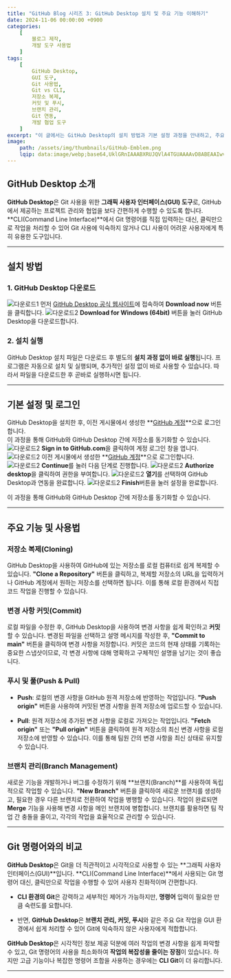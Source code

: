 ```yaml
---
title: "GitHub Blog 시리즈 3: GitHub Desktop 설치 및 주요 기능 이해하기"
date: 2024-11-06 00:00:00 +0900 
categories: 
    [
        블로그 제작,
        개발 도구 사용법
    ]
tags: 
    [
        GitHub Desktop,
        GUI 도구,
        Git 사용법,
        Git vs CLI,
        저장소 복제,
        커밋 및 푸시,
        브랜치 관리,
        Git 연동,
        개발 협업 도구
    ]
excerpt: "이 글에서는 GitHub Desktop의 설치 방법과 기본 설정 과정을 안내하고, 주요 기능인 저장소 복제, 커밋, 푸시 및 브랜치 관리를 설명합니다. Git 명령어와의 비교를 통해 GitHub Desktop의 장점과 사용 편의성을 알아보고, Git 사용이 익숙하지 않은 사용자도 쉽게 접근할 수 있는 방법을 소개합니다."
image:
    path: /assets/img/thumbnails/GitHub-Emblem.png
    lqip: data:image/webp;base64,UklGRnIAAABXRUJQVlA4TGUAAAAvD8ABEAAIwv+5gwg3tm0dz6t++49Tmb1tDMQeRHo7pW2ny8QSNKWVvyJgkiABSDwpAJTAWoRVT0FLXt1Y29SKU9pd3J0X4q6sYeZubqXp4unn5cAiw64HGKQYafhx1IJcvGygAQA=
---
```

## GitHub Desktop 소개
**GitHub Desktop**은 Git 사용을 위한 **그래픽 사용자 인터페이스(GUI) 도구**로, GitHub에서 제공하는 프로젝트 관리와 협업을 보다 간편하게 수행할 수 있도록 합니다. **CLI(Command Line Interface)**에서 Git 명령어를 직접 입력하는 대신, 클릭만으로 작업을 처리할 수 있어 Git 사용에 익숙하지 않거나 CLI 사용이 어려운 사용자에게 특히 유용한 도구입니다.

---
## 설치 방법
### 1. GitHub Desktop 다운로드
![다운로드1](/assets/img/posts/github-blog-series-3/1.png)
먼저 [GitHub Desktop 공식 웹사이트](https://github.com/apps/desktop)에 접속하여 **Download now** 버튼을 클릭합니다.
![다운로드2](/assets/img/posts/github-blog-series-3/2.png)
**Download for Windows (64bit)** 버튼을 눌러 GitHub Desktop을 다운로드합니다.
### 2. 설치 실행
GitHub Desktop 설치 파일은 다운로드 후 별도의 **설치 과정 없이 바로 실행**됩니다. 프로그램은 자동으로 설치 및 실행되며, 추가적인 설정 없이 바로 사용할 수 있습니다. 따라서 파일을 다운로드한 후 곧바로 실행하시면 됩니다.

---
## 기본 설정 및 로그인
GitHub Desktop을 설치한 후, 이전 게시물에서 생성한 **[GitHub 계정](https://leejuhyeong424.github.io/posts/github-blog-series-1/#github-%EA%B3%84%EC%A0%95-%EC%83%9D%EC%84%B1)**으로 로그인합니다.  
이 과정을 통해 GitHub와 GitHub Desktop 간에 저장소를 동기화할 수 있습니다.
![다운로드2](/assets/img/posts/github-blog-series-3/3.png)
**Sign in to GitHub.com**을 클릭하여 계정 로그인 창을 엽니다.
![다운로드2](/assets/img/posts/github-blog-series-3/4.png)
이전 게시물에서 생성한 **[GitHub 계정](https://leejuhyeong424.github.io/posts/github-blog-series-1/#github-%EA%B3%84%EC%A0%95-%EC%83%9D%EC%84%B1)**으로 로그인합니다.  
![다운로드2](/assets/img/posts/github-blog-series-3/5.png)
**Continue**를 눌러 다음 단계로 진행합니다.
![다운로드2](/assets/img/posts/github-blog-series-3/6.png)
**Authorize desktop**을 클릭하여 권한을 부여합니다.
![다운로드2](/assets/img/posts/github-blog-series-3/7.png)
**열기**를 선택하여 GitHub Desktop과 연동을 완료합니다.
![다운로드2](/assets/img/posts/github-blog-series-3/8.png)
**Finish**버튼을 눌러 설정을 완료합니다.  

이 과정을 통해 GitHub와 GitHub Desktop 간에 저장소를 동기화할 수 있습니다.

---
## 주요 기능 및 사용법
### 저장소 복제(Cloning)
GitHub Desktop을 사용하여 GitHub에 있는 저장소를 로컬 컴퓨터로 쉽게 복제할 수 있습니다. **"Clone a Repository"** 버튼을 클릭하고, 복제할 저장소의 URL을 입력하거나 GitHub 계정에서 원하는 저장소를 선택하면 됩니다. 이를 통해 로컬 환경에서 직접 코드 작업을 진행할 수 있습니다.
### 변경 사항 커밋(Commit)
로컬 파일을 수정한 후, GitHub Desktop을 사용하여 변경 사항을 쉽게 확인하고 **커밋**할 수 있습니다. 변경된 파일을 선택하고 설명 메시지를 작성한 후, **"Commit to main"** 버튼을 클릭하여 변경 사항을 저장합니다. 커밋은 코드의 현재 상태를 기록하는 중요한 스냅샷이므로, 각 변경 사항에 대해 명확하고 구체적인 설명을 남기는 것이 좋습니다.
### 푸시 및 풀(Push & Pull)
- **Push**: 로컬의 변경 사항을 GitHub 원격 저장소에 반영하는 작업입니다. **"Push origin"** 버튼을 사용하여 커밋된 변경 사항을 원격 저장소에 업로드할 수 있습니다.  


- **Pull**: 원격 저장소에 추가된 변경 사항을 로컬로 가져오는 작업입니다. **"Fetch origin"** 또는 **"Pull origin"** 버튼을 클릭하여 원격 저장소의 최신 변경 사항을 로컬 저장소에 반영할 수 있습니다. 이를 통해 팀원 간의 변경 사항을 최신 상태로 유지할 수 있습니다.
### 브랜치 관리(Branch Management)
새로운 기능을 개발하거나 버그를 수정하기 위해 **브랜치(Branch)**를 사용하여 독립적으로 작업할 수 있습니다. **"New Branch"** 버튼을 클릭하여 새로운 브랜치를 생성하고, 필요한 경우 다른 브랜치로 전환하여 작업을 병행할 수 있습니다. 작업이 완료되면 **Merge** 기능을 사용해 변경 사항을 메인 브랜치에 병합합니다. 브랜치를 활용하면 팀 작업 간 충돌을 줄이고, 각각의 작업을 효율적으로 관리할 수 있습니다.

---
## Git 명령어와의 비교
**GitHub Desktop**은 Git을 더 직관적이고 시각적으로 사용할 수 있는 **그래픽 사용자 인터페이스(GUI)**입니다. **CLI(Command Line Interface)**에서 사용되는 Git 명령어 대신, 클릭만으로 작업을 수행할 수 있어 사용자 친화적이며 간편합니다.

- **CLI 환경의 Git**은 강력하고 세부적인 제어가 가능하지만, **명령어** 입력이 필요한 만큼 숙련도를 요합니다. 

- 반면, **GitHub Desktop**은 **브랜치 관리, 커밋, 푸시**와 같은 주요 Git 작업을 GUI 환경에서 쉽게 처리할 수 있어 Git에 익숙하지 않은 사용자에게 적합합니다. 


**GitHub Desktop**은 시각적인 정보 제공 덕분에 여러 작업의 변경 사항을 쉽게 파악할 수 있고, Git 명령어의 사용을 최소화하여 **작업의 복잡성을 줄이는 장점**이 있습니다. 하지만 고급 기능이나 복잡한 명령어 조합을 사용하는 경우에는 **CLI Git**이 더 유리합니다.

---